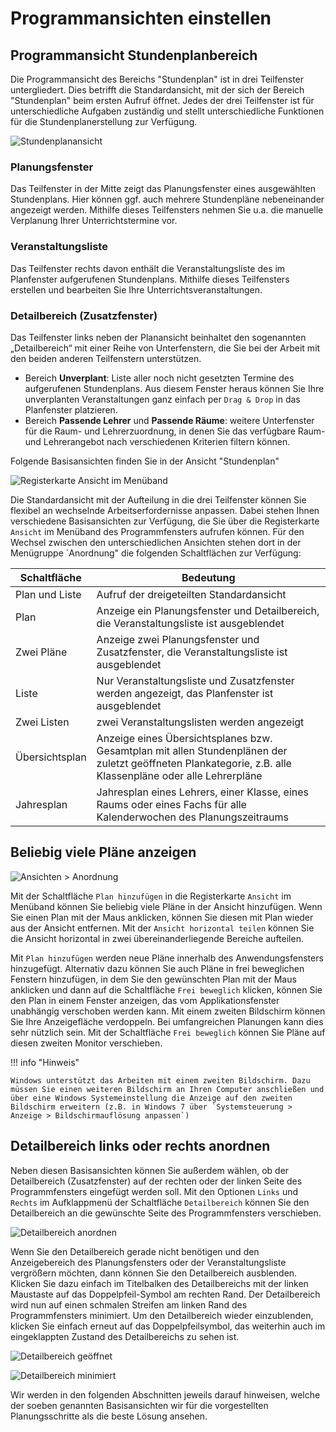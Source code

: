# Programmansichten einstellen

## Programmansicht Stundenplanbereich

Die Programmansicht des Bereichs "Stundenplan" ist in drei Teilfenster untergliedert. Dies betrifft die Standardansicht, mit der sich der Bereich "Stundenplan" beim ersten Aufruf öffnet. Jedes der drei Teilfenster ist für unterschiedliche Aufgaben zuständig und stellt unterschiedliche Funktionen für die Stundenplanerstellung zur Verfügung.

![Stundenplanansicht](/assets/images/Stundenplan01.png)

### Planungsfenster

Das Teilfenster in der Mitte zeigt das Planungsfenster eines ausgewählten Stundenplans. Hier können ggf. auch mehrere Stundenpläne nebeneinander angezeigt werden. Mithilfe dieses Teilfensters nehmen Sie u.a. die manuelle Verplanung Ihrer Unterrichtstermine vor.

### Veranstaltungsliste

Das Teilfenster rechts davon enthält die Veranstaltungsliste des im Planfenster aufgerufenen Stundenplans. Mithilfe dieses Teilfensters erstellen und bearbeiten Sie
Ihre Unterrichtsveranstaltungen.

### Detailbereich  (Zusatzfenster)

Das Teilfenster links neben der Planansicht beinhaltet den sogenannten „Detailbereich“ mit einer Reihe von Unterfenstern, die Sie bei der Arbeit mit den beiden anderen Teilfenstern unterstützen.

* Bereich **Unverplant**: Liste aller noch nicht gesetzten Termine des aufgerufenen Stundenplans. Aus diesem Fenster heraus können Sie Ihre unverplanten Veranstaltungen ganz einfach per `Drag & Drop` in das Planfenster platzieren.
* Bereich **Passende Lehrer** und **Passende Räume**: weitere Unterfenster für die Raum- und Lehrerzuordnung, in denen Sie das verfügbare Raum- und Lehrerangebot nach verschiedenen Kriterien filtern können.

Folgende Basisansichten finden Sie in der Ansicht "Stundenplan"

![Registerkarte `Ansicht` im Menüband](/assets/images/Ansichten01.png)

Die Standardansicht mit der Aufteilung in die drei Teilfenster können Sie flexibel an wechselnde Arbeitserfordernisse anpassen. Dabei stehen Ihnen verschiedene Basisansichten zur Verfügung, die Sie über die Registerkarte `Ansicht` im Menüband des Programmfensters aufrufen können. Für den Wechsel zwischen den unterschiedlichen Ansichten stehen dort in der Menügruppe `Anordnung" die folgenden Schaltflächen zur Verfügung:

| Schaltfläche   | Bedeutung                                                                                                                                                 |
| -------------- | --------------------------------------------------------------------------------------------------------------------------------------------------------- |
| Plan und Liste | Aufruf der dreigeteilten Standardansicht                                                                                                                  |
| Plan           | Anzeige ein Planungsfenster und Detailbereich, die Veranstaltungsliste ist ausgeblendet                                                                   |
| Zwei Pläne     | Anzeige zwei Planungsfenster und Zusatzfenster, die Veranstaltungsliste ist ausgeblendet                                                                  |
| Liste          | Nur Veranstaltungsliste und Zusatzfenster werden angezeigt, das Planfenster ist ausgeblendet                                                              |
| Zwei Listen    | zwei Veranstaltungslisten werden angezeigt                                                                                                                |
| Übersichtsplan | Anzeige eines Übersichtsplanes bzw. Gesamtplan mit allen Stundenplänen der zuletzt geöffneten Plankategorie, z.B. alle Klassenpläne oder alle Lehrerpläne |
| Jahresplan     | Jahresplan eines Lehrers, einer Klasse, eines Raums oder eines Fachs für alle Kalenderwochen des Planungszeitraums                                        |

## Beliebig viele Pläne anzeigen

![Ansichten > Anordnung](/assets/images/SP/stundenplan1.png)

Mit der Schaltfläche `Plan hinzufügen` in die Registerkarte `Ansicht` im Menüband können Sie beliebig viele Pläne in der Ansicht hinzufügen. Wenn Sie einen Plan mit der Maus anklicken, können Sie diesen mit Plan wieder aus der Ansicht entfernen. Mit der `Ansicht horizontal teilen` können Sie die Ansicht horizontal in zwei übereinanderliegende Bereiche aufteilen.

Mit `Plan hinzufügen` werden neue Pläne innerhalb des Anwendungsfensters hinzugefügt. Alternativ dazu können Sie auch Pläne in frei beweglichen Fenstern hinzufügen, in dem Sie den gewünschten Plan mit der Maus anklicken und dann auf die Schaltfläche `Frei beweglich` klicken, können Sie den Plan in einem Fenster anzeigen, das vom Applikationsfenster unabhängig verschoben werden kann. Mit einem zweiten Bildschirm können Sie Ihre Anzeigefläche verdoppeln. Bei umfangreichen Planungen kann dies sehr nützlich sein. Mit der Schaltfläche `Frei beweglich` können Sie Pläne auf diesen zweiten Monitor verschieben.

!!! info "Hinweis"

    Windows unterstützt das Arbeiten mit einem zweiten Bildschirm. Dazu müssen Sie einen weiteren Bildschirm an Ihren Computer anschließen und über eine Windows Systemeinstellung die Anzeige auf den zweiten Bildschirm erweitern (z.B. in Windows 7 über `Systemsteuerung > Anzeige > Bildschirmauflösung anpassen`) 

## Detailbereich links oder rechts anordnen

Neben diesen Basisansichten können Sie außerdem wählen, ob der Detailbereich (Zusatzfenster) auf der rechten oder der linken Seite des Programmfensters eingefügt werden soll. Mit den Optionen `Links` und `Rechts` im Aufklappmenü der Schaltfläche `Detailbereich` können Sie den Detailbereich an die gewünschte Seite des Programmfensters verschieben.

![Detailbereich anordnen](/assets/images/SP/stundenplan2.png)

Wenn Sie den Detailbereich gerade nicht benötigen und den Anzeigebereich des Planungsfensters oder der Veranstaltungsliste vergrößern möchten, dann können Sie den Detailbereich ausblenden.
Klicken Sie dazu einfach im Titelbalken des Detailbereichs mit der linken Maustaste auf das Doppelpfeil-Symbol am rechten Rand. Der Detailbereich wird nun auf einen schmalen Streifen am linken Rand des Programmfensters minimiert. Um den Detailbereich wieder einzublenden, klicken Sie einfach erneut auf das Doppelpfeilsymbol, das weiterhin auch im eingeklappten Zustand des Detailbereichs zu sehen ist.

![Detailbereich geöffnet](/assets/images/SP/stundenplan3.png)

![Detailbereich minimiert](/assets/images/SP/stundenplan4.png)

Wir werden in den folgenden Abschnitten jeweils darauf hinweisen, welche der soeben genannten Basisansichten wir für die vorgestellten Planungsschritte als die beste Lösung ansehen.
